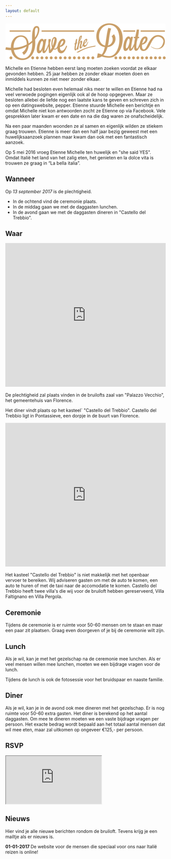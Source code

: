 ```yaml
---
layout: default
---
```


<div class="hero hero-welcome">
  <img src="/images/save-the-date-logo.png">
</div>

<div class="text-block">
  <div class="text-block-inner">
    <p>
      Michelle en Etienne hebben eerst lang moeten zoeken voordat ze elkaar gevonden hebben. 25 jaar hebben ze zonder elkaar moeten doen en inmiddels kunnen ze niet meer zonder elkaar.
    </p>
    <p>
      Michelle had besloten even helemaal niks meer te willen en Etienne had na veel verwoede pogingen eigenlijk ook al de hoop opgegeven. Maar ze besloten allebei de liefde nog een laatste kans te geven en schreven zich in op een datingswebsite, pepper. Etienne stuurde Michelle een berichtje en omdat Michelle niet kon antwoorden zocht ze Etienne op via Facebook. Vele gesprekken later kwam er een date en na die dag waren ze onafscheidelijk.
    </p>
    <p>
      Na een paar maanden woonden ze al samen en eigenlijk wilden ze stiekem graag trouwen. Etienne is meer dan een half jaar bezig geweest met een huwelijksaanzoek plannen maar kwam dan ook met een fantastisch aanzoek.
    </p>
    <p>
      Op 5 mei 2016 vroeg Etienne Michelle ten huwelijk en "she said YES". Omdat Italië het land van het zalig eten, het genieten en la dolce vita is trouwen ze graag in “La bella italia”.
    </p>
  </div>
</div>

<div class="hero hero-title hero-title-when">
  <h2>
    Wanneer
  </h2>
</div>

<div class="text-block">
  <div class="text-block-inner">
    <p>
      Op <em>13 september 2017 </em> is de plechtigheid.
      <ul>
        <li>In de ochtend vind de ceremonie plaats.</li>
        <li>In de middag gaan we met de daggasten lunchen.</li>
        <li>In de avond gaan we met de daggasten dineren in "Castello del Trebbio".</li>
      </ul>
    </p>
  </div>
</div>

<div class="hero hero-title hero-title-where">
  <h2>
    Waar
  </h2>
</div>

<div class="text-block">
  <div class="text-block-inner">
    <p>
      <iframe width="100%" height="450" frameborder="0" style="border:0" src="https://www.google.com/maps/embed/v1/place?q=Palazzo%20Vecchio&key=AIzaSyBRKaSyH8IXq5exYvfhiBmRcflNWDiu4To" allowfullscreen></iframe>
    </p>
    <p>
      De plechtigheid zal plaats vinden in de bruilofts zaal van "Palazzo Vecchio", het gemeentehuis van Florence.
    </p>
    <p>
      Het diner vindt plaats op het kasteel` "Castello del Trebbio". Castello del Trebbio ligt in Pontassieve, een dorpje in de buurt van Florence.
    </p>
    <p>
      <iframe width="100%" height="450" frameborder="0" style="border:0" src="https://www.google.com/maps/embed/v1/place?q=Via%20Santa%20Brigida%2C%209%20-%2050060%20Santa%20Brigida%20(Firenze)&key=AIzaSyBRKaSyH8IXq5exYvfhiBmRcflNWDiu4To" allowfullscreen></iframe>
    </p>
    <p>
      Het kasteel "Castello del Trebbio" is niet makkelijk met het openbaar vervoer te bereiken. Wij adviseren gasten om met de auto te komen, een auto te huren of met de taxi naar de accomodatie te komen. Castello del Trebbio heeft twee villa's die wij voor de bruiloft hebben gereserveerd, Villa Faltignano en Villa Pergola.
    </p>
  </div>
</div>

<div class="hero hero-title hero-title-ceremony">
  <h2>
    Ceremonie
  </h2>
</div>
<div class="text-block">
  <div class="text-block-inner">
    <p>
      Tijdens de ceremonie is er ruimte voor 50-60 mensen om te staan en maar een paar zit plaatsen. Graag even doorgeven of je bij de ceremonie wilt zijn.
    </p>
  </div>
</div>

<div class="hero hero-title hero-title-lunch">
  <h2>
    Lunch
  </h2>
</div>
<div class="text-block">
  <div class="text-block-inner">
    <p>
      Als je wil, kan je met het gezelschap na de ceremonie mee lunchen. Als er veel mensen willen mee lunchen, moeten we een bijdrage vragen voor de lunch.
    </p>
    <p>
      Tijdens de lunch is ook de fotosessie voor het bruidspaar en naaste familie.
    </p>
  </div>
</div>

<div class="hero hero-title hero-title-dinner">
  <h2>
    Diner
  </h2>
</div>
<div class="text-block">
  <div class="text-block-inner">
    <p>
      Als je wil, kan je in de avond ook mee dineren met het gezelschap. Er is nog ruimte voor 50-60 extra gasten. Het diner is berekend op het aantal daggasten. Om mee te dineren moeten we een vaste bijdrage vragen per persoon. Het exacte bedrag wordt bepaald aan het totaal aantal mensen dat wil mee eten, maar zal uitkomen op ongeveer €125,- per persoon.
    </p>
  </div>
</div>

<div class="hero hero-title hero-title-rsvp">
  <h2>
    RSVP
  </h2>
</div>
<div class="text-block">
  <div class="text-block-inner">
    <p>
    <iframe src="https://docs.google.com/forms/d/e/1FAIpQLSdNTFOIhRV2kvGllReA6JMDd2sJht7RI6p_hBzIhOGjrX02OA/viewform?embedded=true" marginheight="0" marginwidth="0">Bezig met laden...</iframe>
    </p>
  </div>
</div>

<div class="hero hero-title hero-title-news">
  <h2>
    Nieuws
  </h2>
</div>
<div class="text-block">
  <div class="text-block-inner">
    <p>
      Hier vind je alle nieuwe berichten rondom de bruiloft. Tevens krijg je een mailtje als er nieuws is.
    </p>
    <p>
      <strong>01-01-2017 </strong>De website voor de mensen die speciaal voor ons naar Italië reizen is online!
    </p>
  </div>
</div>
